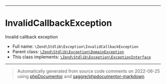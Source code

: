 ***

# InvalidCallbackException

Invalid callback exception

* Full name: `\Zend\Stdlib\Exception\InvalidCallbackException`
* Parent class: [`\Zend\Stdlib\Exception\DomainException`](./DomainException.md)
* This class implements:
  [`\Zend\Stdlib\Exception\ExceptionInterface`](./ExceptionInterface.md)

***
> Automatically generated from source code comments on 2022-06-25 using [phpDocumentor](http://www.phpdoc.org/) and [saggre/phpdocumentor-markdown](https://github.com/Saggre/phpDocumentor-markdown)
